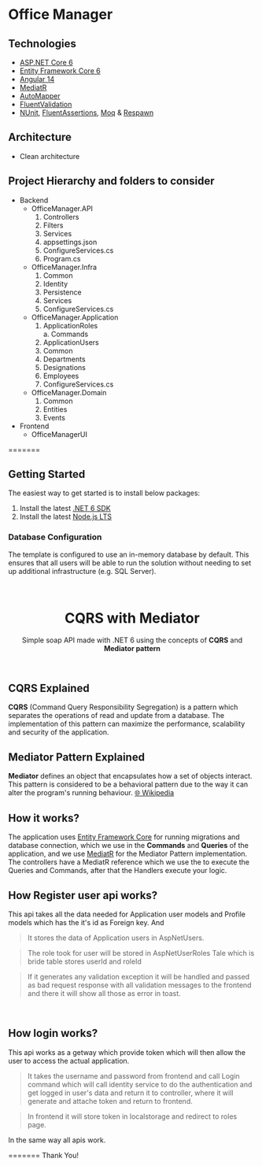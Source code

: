 # Office Manager


## Technologies

* [ASP.NET Core 6](https://docs.microsoft.com/en-us/aspnet/core/introduction-to-aspnet-core?view=aspnetcore-6.0)
* [Entity Framework Core 6](https://docs.microsoft.com/en-us/ef/core/)
* [Angular 14](https://angular.io/)
* [MediatR](https://github.com/jbogard/MediatR)
* [AutoMapper](https://automapper.org/)
* [FluentValidation](https://fluentvalidation.net/)
* [NUnit](https://nunit.org/), [FluentAssertions](https://fluentassertions.com/), [Moq](https://github.com/moq) & [Respawn](https://github.com/jbogard/Respawn)


## Architecture
* Clean architecture

## Project Hierarchy and folders to consider
* Backend
    * OfficeManager.API
        1. Controllers
        2. Filters
        3. Services
        4. appsettings.json
        5. ConfigureServices.cs
        6. Program.cs
    * OfficeManager.Infra
        1. Common
        2. Identity
        3. Persistence
        4. Services
        5. ConfigureServices.cs
    * OfficeManager.Application
        1. ApplicationRoles<br>
            a. Commands
        2. ApplicationUsers
        3. Common
        4. Departments
        5. Designations
        6. Employees
        7. ConfigureServices.cs
    * OfficeManager.Domain<br>
        1. Common
        2. Entities
        3. Events
* Frontend
    * OfficeManagerUI

=======
## Getting Started

The easiest way to get started is to install below packages:

1. Install the latest [.NET 6 SDK](https://dotnet.microsoft.com/download/dotnet/6.0)
2. Install the latest [Node.js LTS](https://nodejs.org/en/)


### Database Configuration

The template is configured to use an in-memory database by default. This ensures that all users will be able to run the solution without needing to set up additional infrastructure (e.g. SQL Server).

<br/>

<h1 align="center">CQRS with Mediator</h1>
<p align="center">Simple soap API made with .NET 6 using the concepts of <b>CQRS</b> and <b>Mediator pattern</b></p>

&nbsp;

## CQRS Explained
**CQRS** (Command Query Responsibility Segregation) is a pattern which separates the operations of read and update from a database. The implementation of this pattern can maximize the performance, scalability and security of the application.

## Mediator Pattern Explained
**Mediator** defines an object that encapsulates how a set of objects interact. This pattern is considered to be a behavioral pattern due to the way it can alter the program's running behaviour. [🌐 Wikipedia](https://en.wikipedia.org/wiki/Mediator_pattern)

## How it works?
The application uses [Entity Framework Core](https://docs.microsoft.com/pt-br/ef/core/) for running migrations and database connection, which we use in the **Commands** and **Queries** of the application, and we use [MediatR](https://github.com/jbogard/MediatR) for the Mediator Pattern implementation.
The controllers have a MediatR reference which we use the to execute the Queries and Commands, after that the Handlers execute your logic.

## How Register user api works?
This api takes all the data needed for Application user models and Profile models which has the it's id as Foreign key. And <br>
> It stores the data of Application users in AspNetUsers.<br>

> The role took for user will be stored in AspNetUserRoles Tale which is bride table stores userId and roleId

> If it generates any validation exception it will be handled and passed as bad request response with all validation messages to the frontend and there it will show all those as error in toast.

<br>

## How login works?
This api works as a getway which provide token which will then allow the user to access the actual application.

> It takes the username and password from frontend and call Login command which will call identity service to do the authentication and get logged in user's data and return it to controller, where it will generate and attache token and return to frontend.

> In frontend it will store token in localstorage and redirect to roles page.

In the same way all apis work.

=======
Thank You!

